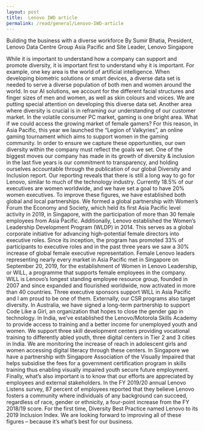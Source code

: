 ```yaml
---
layout: post
title:  Lenovo IWD article
permalink: /read/general/Lenovo-IWD-article
---
```

Building the business with a diverse workforce
By Sumir Bhatia, President, Lenovo Data Centre Group Asia Pacific and Site Leader, Lenovo Singapore 

While it is important to understand how a company can support and promote diversity, it is important first to understand why it is important. 
For example, one key area is the world of artificial intelligence. When developing biometric solutions or smart devices, a diverse data set is needed to serve a diverse population of both men and women around the world.  In our AI solutions, we account for the different facial structures and finger sizes of men and women, as well as skin colours and voices. We are putting special attention on developing this diverse data set.
Another area where diversity is crucial is in reframing our understanding of our customer market. In the volatile consumer PC market, gaming is one bright area. What if we could access the growing market of female gamers? For this reason, in Asia Pacific, this year we launched the “Legion of Valkyries”, an online gaming tournament which aims to support women in the gaming community.
In order to ensure we capture these opportunities, our own diversity within the company must reflect the goals we set. One of the biggest moves our company has made in its growth of diversity & inclusion in the last five years is our commitment to transparency, and holding ourselves accountable through the publication of our global Diversity and Inclusion report. 
Our reporting reveals that there is still a long way to go for Lenovo, similar to much of the technology industry. Currently 18.5% of our executives are women worldwide, and we have set a goal to have 20% women executives. 
To improve these figures, we have established both global and local partnerships. We formed a global partnership with Women’s Forum the Economy and Society, which held its first Asia Pacific level activity in 2019, in Singapore, with the participation of more than 30 female employees from Asia Pacific.
Additionally, Lenovo established the Women’s Leadership Development Program (WLDP) in 2014. This serves as a global corporate initiative for advancing high-potential female directors into executive roles. Since its inception, the program has promoted 33% of participants to executive roles and in the past three years we saw a 30% increase of global female executive representation. 
Female Lenovo leaders representing nearly every market in Asia Pacific met in Singapore on September 20, 2019, for the establishment of Women in Lenovo Leadership, or WILL, a programme that supports female employees in the company. WILL is Lenovo’s longest standing employee resource group, founded in 2007 and since expanded and flourished worldwide, now activated in more than 40 countries. Three executive sponsors support WILL in Asia Pacific and I am proud to be one of them.
Externally, our CSR programs also target diversity. In Australia, we have signed a long-term partnership to support Code Like a Girl, an organization that hopes to close the gender gap in technology. In India, we’ve established the Lenovo/Motorola Skills Academy to provide access to training and a better income for unemployed youth and women. We support three skill development centers providing vocational training to differently abled youth, three digital centers in Tier 2 and 3 cities in India.  We are monitoring the increase of reach in adolescent girls and women accessing digital literacy through these centers. In Singapore we have a partnership with Singapore Association of the Visually Impaired that helps subsidise the fees for a government certification program in skills training thus enabling visually impaired youth secure future employment.
Finally, what’s also important is to know that our efforts are appreciated by employees and external stakeholders. In the FY 2019/20 annual Lenovo Listens survey, 87 percent of employees reported that they believe Lenovo fosters a community where individuals of any background can succeed, regardless of race, gender or ethnicity, a four-point increase from the FY 2018/19 score. For the first time, Diversity Best Practice named Lenovo to its 2019 Inclusion Index. 
We are looking forward to improving all of these figures – because it’s what’s best for our business.
